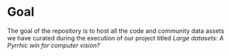 # Goal
The goal of the repository is to host all the code and community data assets we have curated during the execution of our project titled _Large datasets: A Pyrrhic win for computer vision?_
